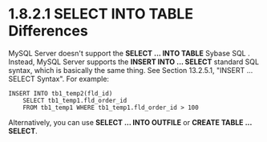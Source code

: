 # 1.8.2.1 SELECT INTO TABLE Differences
MySQL Server doesn't support the **SELECT ... INTO TABLE** Sybase SQL . Instead, MySQL Server supports the **INSERT INTO ... SELECT** standard SQL syntax, which is basically the same thing. See Section 13.2.5.1, "INSERT ... SELECT Syntax". For example:


```
INSERT INTO tb1_temp2(fld_id)
    SELECT tb1_temp1.fld_order_id
    FROM tb1_temp1 WHERE tb1_temp1.fld_order_id > 100
```
Alternatively, you can use **SELECT ... INTO OUTFILE** or **CREATE TABLE ... SELECT**.
